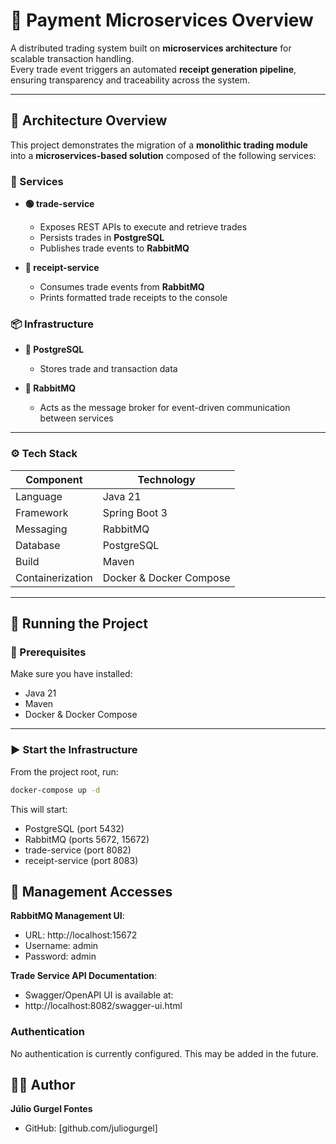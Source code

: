 # 💸 Payment Microservices Overview

A distributed trading system built on **microservices architecture** for scalable transaction handling.  
Every trade event triggers an automated **receipt generation pipeline**, ensuring transparency and traceability across the system.

---

## 🧭 Architecture Overview

This project demonstrates the migration of a **monolithic trading module** into a **microservices-based solution** composed of the following services:

### 🧩 Services

- **🟢 trade-service**
    - Exposes REST APIs to execute and retrieve trades
    - Persists trades in **PostgreSQL**
    - Publishes trade events to **RabbitMQ**

- **🧾 receipt-service**
    - Consumes trade events from **RabbitMQ**
    - Prints formatted trade receipts to the console

### 📦 Infrastructure

- **🐘 PostgreSQL**
    - Stores trade and transaction data

- **🐇 RabbitMQ**
    - Acts as the message broker for event-driven communication between services

---

### ⚙️ Tech Stack

| Component        | Technology              |
|------------------|-------------------------|
| Language         | Java 21                 |
| Framework        | Spring Boot 3           |
| Messaging        | RabbitMQ                |
| Database         | PostgreSQL              |
| Build            | Maven                   |
| Containerization | Docker & Docker Compose |

---

## 🚀 Running the Project

### 🧰 Prerequisites

Make sure you have installed:
- Java 21
- Maven
- Docker & Docker Compose

---

### ▶️ Start the Infrastructure

From the project root, run:

```bash
docker-compose up -d
```

This will start:
- PostgreSQL (port 5432)
- RabbitMQ (ports 5672, 15672)
- trade-service (port 8082)
- receipt-service (port 8083)

## 🧩 Management Accesses

**RabbitMQ Management UI**:
- URL: http://localhost:15672
- Username: admin
- Password: admin

**Trade Service API Documentation**:
- Swagger/OpenAPI UI is available at:
- http://localhost:8082/swagger-ui.html

### Authentication

No authentication is currently configured. This may be added in the future.

## 🧑‍💻 Author

**Júlio Gurgel Fontes**
- GitHub: [github.com/juliogurgel]